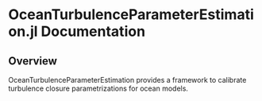 # OceanTurbulenceParameterEstimation.jl Documentation

## Overview

OceanTurbulenceParameterEstimation provides a framework to calibrate turbulence closure parametrizations for ocean models.
